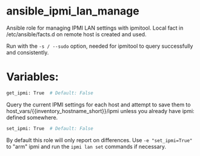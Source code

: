 ansible_ipmi_lan_manage
=======================

Ansible role for managing IPMI LAN settings with ipmitool. Local fact in /etc/ansible/facts.d on remote host is created and used.

Run with the `-s / --sudo` option, needed for ipmitool to query successfully and consistently.

# Variables:

```bash
get_ipmi: True  # Default: False
```
Query the current IPMI settings for each host and attempt to save them to host_vars/{{inventory_hostname_short}}/ipmi
unless you already have ipmi: defined somewhere.

```bash
set_ipmi: True  # Default: False
```
By default this role will only report on differences.  Use `-e "set_ipmi=True"` to
"arm" ipmi and run the `ipmi lan set` commands if necessary.
